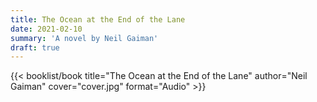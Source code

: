 ```yaml
---
title: The Ocean at the End of the Lane
date: 2021-02-10
summary: 'A novel by Neil Gaiman'
draft: true
---
```


{{< booklist/book
title="The Ocean at the End of the Lane"
author="Neil Gaiman"
cover="cover.jpg"
format="Audio" >}}
